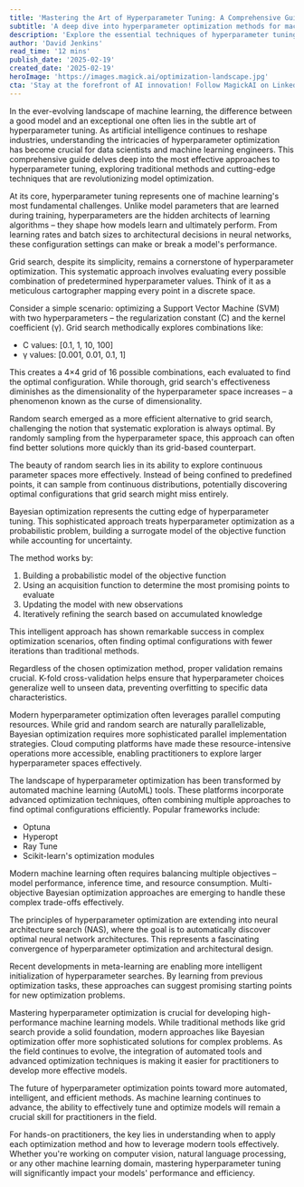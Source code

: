```yaml
---
title: 'Mastering the Art of Hyperparameter Tuning: A Comprehensive Guide to Modern Optimization Techniques'
subtitle: 'A deep dive into hyperparameter optimization methods for machine learning models'
description: 'Explore the essential techniques of hyperparameter tuning in machine learning, from traditional grid search to cutting-edge Bayesian optimization. Learn how modern tools and approaches are revolutionizing model optimization, making it easier to develop high-performance AI systems.'
author: 'David Jenkins'
read_time: '12 mins'
publish_date: '2025-02-19'
created_date: '2025-02-19'
heroImage: 'https://images.magick.ai/optimization-landscape.jpg'
cta: 'Stay at the forefront of AI innovation! Follow MagickAI on LinkedIn for more insights into machine learning optimization techniques and the latest developments in artificial intelligence.'
---
```

 
In the ever-evolving landscape of machine learning, the difference between a good model and an exceptional one often lies in the subtle art of hyperparameter tuning. As artificial intelligence continues to reshape industries, understanding the intricacies of hyperparameter optimization has become crucial for data scientists and machine learning engineers. This comprehensive guide delves deep into the most effective approaches to hyperparameter tuning, exploring traditional methods and cutting-edge techniques that are revolutionizing model optimization.

At its core, hyperparameter tuning represents one of machine learning's most fundamental challenges. Unlike model parameters that are learned during training, hyperparameters are the hidden architects of learning algorithms – they shape how models learn and ultimately perform. From learning rates and batch sizes to architectural decisions in neural networks, these configuration settings can make or break a model's performance.

Grid search, despite its simplicity, remains a cornerstone of hyperparameter optimization. This systematic approach involves evaluating every possible combination of predetermined hyperparameter values. Think of it as a meticulous cartographer mapping every point in a discrete space.

Consider a simple scenario: optimizing a Support Vector Machine (SVM) with two hyperparameters – the regularization constant (C) and the kernel coefficient (γ). Grid search methodically explores combinations like:
- C values: [0.1, 1, 10, 100]
- γ values: [0.001, 0.01, 0.1, 1]

This creates a 4×4 grid of 16 possible combinations, each evaluated to find the optimal configuration. While thorough, grid search's effectiveness diminishes as the dimensionality of the hyperparameter space increases – a phenomenon known as the curse of dimensionality.

Random search emerged as a more efficient alternative to grid search, challenging the notion that systematic exploration is always optimal. By randomly sampling from the hyperparameter space, this approach can often find better solutions more quickly than its grid-based counterpart.

The beauty of random search lies in its ability to explore continuous parameter spaces more effectively. Instead of being confined to predefined points, it can sample from continuous distributions, potentially discovering optimal configurations that grid search might miss entirely.

Bayesian optimization represents the cutting edge of hyperparameter tuning. This sophisticated approach treats hyperparameter optimization as a probabilistic problem, building a surrogate model of the objective function while accounting for uncertainty.

The method works by:
1. Building a probabilistic model of the objective function
2. Using an acquisition function to determine the most promising points to evaluate
3. Updating the model with new observations
4. Iteratively refining the search based on accumulated knowledge

This intelligent approach has shown remarkable success in complex optimization scenarios, often finding optimal configurations with fewer iterations than traditional methods.

Regardless of the chosen optimization method, proper validation remains crucial. K-fold cross-validation helps ensure that hyperparameter choices generalize well to unseen data, preventing overfitting to specific data characteristics.

Modern hyperparameter optimization often leverages parallel computing resources. While grid and random search are naturally parallelizable, Bayesian optimization requires more sophisticated parallel implementation strategies. Cloud computing platforms have made these resource-intensive operations more accessible, enabling practitioners to explore larger hyperparameter spaces effectively.

The landscape of hyperparameter optimization has been transformed by automated machine learning (AutoML) tools. These platforms incorporate advanced optimization techniques, often combining multiple approaches to find optimal configurations efficiently. Popular frameworks include:
- Optuna
- Hyperopt
- Ray Tune
- Scikit-learn's optimization modules

Modern machine learning often requires balancing multiple objectives – model performance, inference time, and resource consumption. Multi-objective Bayesian optimization approaches are emerging to handle these complex trade-offs effectively.

The principles of hyperparameter optimization are extending into neural architecture search (NAS), where the goal is to automatically discover optimal neural network architectures. This represents a fascinating convergence of hyperparameter optimization and architectural design.

Recent developments in meta-learning are enabling more intelligent initialization of hyperparameter searches. By learning from previous optimization tasks, these approaches can suggest promising starting points for new optimization problems.

Mastering hyperparameter optimization is crucial for developing high-performance machine learning models. While traditional methods like grid search provide a solid foundation, modern approaches like Bayesian optimization offer more sophisticated solutions for complex problems. As the field continues to evolve, the integration of automated tools and advanced optimization techniques is making it easier for practitioners to develop more effective models.

The future of hyperparameter optimization points toward more automated, intelligent, and efficient methods. As machine learning continues to advance, the ability to effectively tune and optimize models will remain a crucial skill for practitioners in the field.

For hands-on practitioners, the key lies in understanding when to apply each optimization method and how to leverage modern tools effectively. Whether you're working on computer vision, natural language processing, or any other machine learning domain, mastering hyperparameter tuning will significantly impact your models' performance and efficiency.